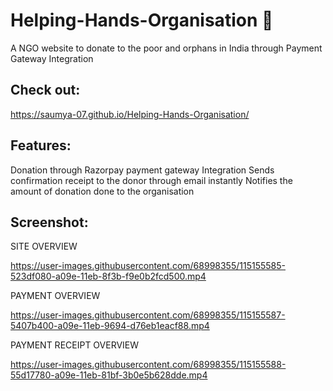 # Helping-Hands-Organisation 🧡
A NGO website to donate to the poor and orphans in India through Payment Gateway Integration

## Check out:
https://saumya-07.github.io/Helping-Hands-Organisation/

## Features:
Donation through Razorpay payment gateway Integration
Sends confirmation receipt to the donor through email instantly
Notifies the amount of donation done to the organisation

## Screenshot:
SITE OVERVIEW

https://user-images.githubusercontent.com/68998355/115155585-523df080-a09e-11eb-8f3b-f9e0b2fcd500.mp4

PAYMENT OVERVIEW

https://user-images.githubusercontent.com/68998355/115155587-5407b400-a09e-11eb-9694-d76eb1eacf88.mp4

PAYMENT RECEIPT OVERVIEW

https://user-images.githubusercontent.com/68998355/115155588-55d17780-a09e-11eb-81bf-3b0e5b628dde.mp4



